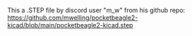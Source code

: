 This a .STEP file by discord user "m_w" from his github repo: https://github.com/mwelling/pocketbeagle2-kicad/blob/main/pocketbeagle2-kicad.step
